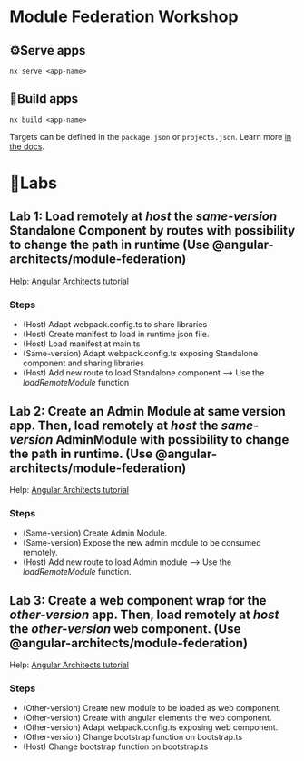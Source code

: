 # Module Federation Workshop

## ⚙️Serve apps

```
nx serve <app-name>
```

## 🚀Build apps

```
nx build <app-name>
```

Targets can be defined in the `package.json` or `projects.json`. Learn more [in the docs](https://nx.dev/core-features/run-tasks).

# 🧪Labs

## Lab 1: Load remotely at _host_ the _same-version_ Standalone Component by routes with possibility to change the path in runtime (Use @angular-architects/module-federation)

Help: [Angular Architects tutorial](https://www.angulararchitects.io/en/blog/dynamic-module-federation-with-angular/)

### Steps

- (Host) Adapt webpack.config.ts to share libraries
- (Host) Create manifest to load in runtime json file.
- (Host) Load manifest at main.ts
- (Same-version) Adapt webpack.config.ts exposing Standalone component and sharing libraries
- (Host) Add new route to load Standalone component --> Use the _loadRemoteModule_ function

## Lab 2: Create an Admin Module at same version app. Then, load remotely at _host_ the _same-version_ AdminModule with possibility to change the path in runtime. (Use @angular-architects/module-federation)

Help: [Angular Architects tutorial](https://www.angulararchitects.io/en/blog/module-federation-with-angulars-standalone-components/)

### Steps

- (Same-version) Create Admin Module.
- (Same-version) Expose the new admin module to be consumed remotely.
- (Host) Add new route to load Admin module --> Use the _loadRemoteModule_ function.

## Lab 3: Create a web component wrap for the _other-version_ app. Then, load remotely at _host_ the _other-version_ web component. (Use @angular-architects/module-federation)

Help: [Angular Architects tutorial](https://www.angulararchitects.io/en/blog/multi-framework-and-version-micro-frontends-with-module-federation-your-4-steps-guide/)

### Steps

- (Other-version) Create new module to be loaded as web component.
- (Other-version) Create with angular elements the web component.
- (Other-version) Adapt webpack.config.ts exposing web component.
- (Other-version) Change bootstrap function on bootstrap.ts
- (Host) Change bootstrap function on bootstrap.ts
